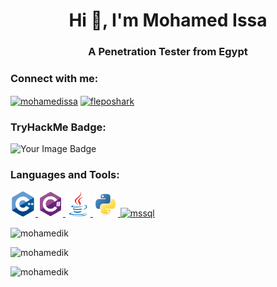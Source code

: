 <h1 align="center">Hi 👋, I'm Mohamed Issa</h1>
<h3 align="center">A Penetration Tester from Egypt</h3>

<!--- 📫 How to reach me **mois20485@gmail.com**-->



<h3 align="left">Connect with me:</h3>
<p align="left">
<a href="https://www.linkedin.com/in/mohamedhossameldeinissa/" target="blank"><img align="center" src="https://raw.githubusercontent.com/rahuldkjain/github-profile-readme-generator/master/src/images/icons/Social/linked-in-alt.svg" alt="mohamedissa" height="30" width="40" /></a>
<a href="https://codeforces.com/profile/FlepoShark" target="blank"><img align="center" src="https://raw.githubusercontent.com/rahuldkjain/github-profile-readme-generator/master/src/images/icons/Social/codeforces.svg" alt="fleposhark" height="30" width="40" /></a>

<h3 align="left"> TryHackMe Badge:</h3>
<p><img src="https://tryhackme-badges.s3.amazonaws.com/Theanoknown.png" alt="Your Image Badge" />

<h3 align="left">Languages and Tools:</h3>
<p align="left">
<a href="https://www.w3schools.com/cpp/" target="_blank" rel="noreferrer"> <img src="https://raw.githubusercontent.com/devicons/devicon/master/icons/cplusplus/cplusplus-original.svg" alt="cplusplus" width="40" height="40"/> </a>
<a href="https://www.w3schools.com/cs/" target="_blank" rel="noreferrer"> <img src="https://raw.githubusercontent.com/devicons/devicon/master/icons/csharp/csharp-original.svg" alt="csharp" width="40" height="40"/> </a>
</a> <a href="https://www.java.com" target="_blank" rel="noreferrer"> <img src="https://raw.githubusercontent.com/devicons/devicon/master/icons/java/java-original.svg" alt="java" width="40" height="40"/> </a>
</a> <a href="https://www.python.org" target="_blank" rel="noreferrer"> <img src="https://raw.githubusercontent.com/devicons/devicon/master/icons/python/python-original.svg" alt="python" width="40" height="40"/> </a> 
<a href="https://www.microsoft.com/en-us/sql-server" target="_blank" rel="noreferrer"> <img src="https://www.svgrepo.com/show/303229/microsoft-sql-server-logo.svg" alt="mssql" width="40" height="40"/> </a></p>

<p><img align="center" src="https://github-readme-stats.vercel.app/api/top-langs?username=MohamedIK&show_icons=true&locale=en&layout=compact&theme=radical" alt="mohamedik" /></p>

<p> <img src="https://github-readme-stats.vercel.app/api?username=MohamedIK&show_icons=true&theme=radical" alt="mohamedik" /> </p>

<p align="left"> <img src="https://komarev.com/ghpvc/?username=MohamedIK&label=Profile%20views&color=0e75b6&style=flat" alt="mohamedik" /> </p>

<!--
**Abd-allah-Mohamed/Abd-allah-Mohamed** is a ✨ _special_ ✨ repository because its `README.md` (this file) appears on your GitHub profile.

Here are some ideas to get you started:

- 🔭 I’m currently working on ...
- 🌱 I’m currently learning ...
- 👯 I’m looking to collaborate on ...
- 🤔 I’m looking for help with ...
- 💬 Ask me about ...
- 📫 How to reach me: ...
- 😄 Pronouns: ...
- ⚡ Fun fact: ...
-->
